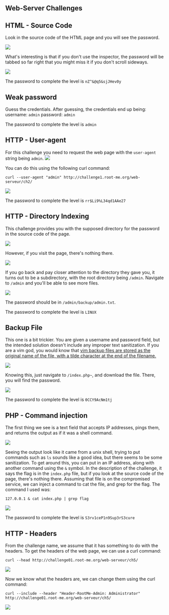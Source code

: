 ## Web-Server Challenges

## HTML - Source Code

Look in the source code of the HTML page and you will see the password. 

<img src="images/ch1-1.png">

What's interesting is that if you don't use the inspector, the password will be tabbed so far right that you might miss it if you don't scroll sideways.

<img src="images/ch1-2.png">

The password to complete the level is `nZ^&@q5&sjJHev0y`

## Weak password

Guess the credentials. After guessing, the credentials end up being:<br>
username: `admin`
password: `admin`

The password to complete the level is `admin`

## HTTP - User-agent

For this challenge you need to request the web page with the `user-agent` string being `admin`. 
<img src="images/ch2-1.png">

You can do this using the following curl command: 
```shell
curl --user-agent "admin" http://challenge1.root-me.org/web-serveur/ch2/
```
<img src="images/ch2-2.png">

The password to complete the level is `rr$Li9%L34qd1AAe27`

## HTTP - Directory Indexing

This challenge provides you with the supposed directory for the password in the source code of the page.

<img src="images/ch4-1.png">

However, if you visit the page, there's nothing there. 

<img src="images/ch4-2.png">

If you go back and pay closer attention to the directory they gave you, it turns out to be a subdirectory, with the root directory being `/admin`. Navigate to `/admin` and you'll be able to see more files. 

<img src="images/ch4-3.png"> 

The password should be in `/admin/backup/admin.txt`.

The password to complete the level is `LINUX`

## Backup File

This one is a bit trickier. You are given a username and password field, but the intended solution doesn't include any improper text sanitization. If you are a vim god, you would know that [vim backup files are stored as the original name of the file, with a tilde character at the end of the filename.](https://medium.com/@Aenon/vim-swap-backup-undo-git-2bf353caa02f) 

<img src="images/ch11-1.png">

Knowing this, just navigate to `/index.php~`, and download the file. There, you will find the password. 

<img src="images/ch11-2.png">

The password to complete the level is `0CCY9AcNm1tj`

## PHP - Command injection

The first thing we see is a text field that accepts IP addresses, pings them, and returns the output as if it was a shell command. 

<img src="images/ch54-1.png">

Seeing the output look like it came from a unix shell, trying to put commands such as `ls` sounds like a good idea, but there seems to be some sanitization. To get around this, you can put in an IP address, along with another command using the `&` symbol. In the description of the challenge, it says the flag is in the `index.php` file, but if you look at the source code of the page, there's nothing there. Assuming that file is on the compromised service, we can inject a command to cat the file, and grep for the flag. The command I used was:
```shell
127.0.0.1 & cat index.php | grep flag
```

<img src="images/ch54-2.png">

The password to complete the level is `S3rv1ceP1n9Sup3rS3cure`

## HTTP - Headers

From the challenge name, we assume that it has something to do with the headers. To get the headers of the web page, we can use a curl command:

```shell
curl --head http://challenge01.root-me.org/web-serveur/ch5/
```

<img src="images/ch5-1.png">

Now we know what the headers are, we can change them using the curl command:

```shell
curl --include --header "Header-RootMe-Admin: Administrator" http://challenge01.root-me.org/web-serveur/ch5/
```

<img src="images/ch5-2.png">
